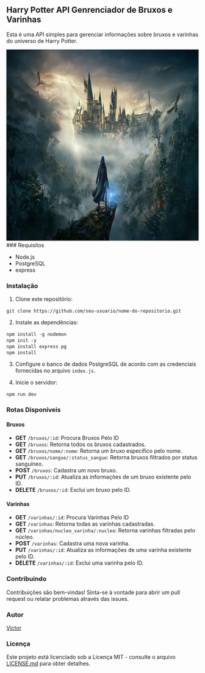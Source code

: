 ## Harry Potter API Genrenciador de Bruxos e Varinhas

Esta é uma API simples para gerenciar informações sobre bruxos e varinhas do universo de Harry Potter.

<img src="/image/harry.jpg" height='500' >
### Requisitos

- Node.js
- PostgreSQL
- express
### Instalação

1. Clone este repositório:

```
git clone https://github.com/seu-usuario/nome-do-repositorio.git
```

2. Instale as dependências:

```
npm install -g nodemon
npm init -y
npm install express pg
npm install

```

3. Configure o banco de dados PostgreSQL de acordo com as credenciais fornecidas no arquivo `index.js`.

4. Inicie o servidor:

```
npm run dev
```

### Rotas Disponíveis

#### Bruxos
- **GET** `/bruxos/:id`: Procura Bruxos Pelo ID
- **GET** `/bruxos`: Retorna todos os bruxos cadastrados.
- **GET** `/bruxos/nome/:nome`: Retorna um bruxo específico pelo nome.
- **GET** `/bruxos/sangue/:status_sangue`: Retorna bruxos filtrados por status sanguíneo.
- **POST** `/bruxos`: Cadastra um novo bruxo.
- **PUT** `/bruxos/:id`: Atualiza as informações de um bruxo existente pelo ID.
- **DELETE** `/bruxos/:id`: Exclui um bruxo pelo ID.

#### Varinhas
- **GET** `/varinhas/:id`: Procura Varinhas Pelo ID
- **GET** `/varinhas`: Retorna todas as varinhas cadastradas.
- **GET** `/varinhas/nucleo_varinha/:nucleo`: Retorna varinhas filtradas pelo núcleo.
- **POST** `/varinhas`: Cadastra uma nova varinha.
- **PUT** `/varinhas/:id`: Atualiza as informações de uma varinha existente pelo ID.
- **DELETE** `/varinhas/:id`: Exclui uma varinha pelo ID.

### Contribuindo

Contribuições são bem-vindas! Sinta-se à vontade para abrir um pull request ou relatar problemas através das issues.

### Autor

[Victor](https://github.com/Victormattos564)

### Licença

Este projeto está licenciado sob a Licença MIT - consulte o arquivo [LICENSE.md](LICENSE) para obter detalhes.

```
